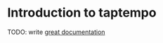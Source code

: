 # Introduction to taptempo

TODO: write [great documentation](http://jacobian.org/writing/what-to-write/)
